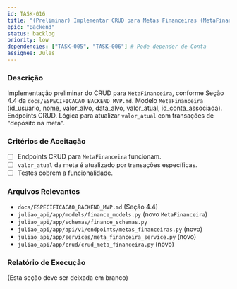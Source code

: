 ```yaml
---
id: TASK-016
title: "(Preliminar) Implementar CRUD para Metas Financeiras (MetaFinanceira)"
epic: "Backend"
status: backlog
priority: low
dependencies: ["TASK-005", "TASK-006"] # Pode depender de Conta
assignee: Jules
---
```


### Descrição

Implementação preliminar do CRUD para `MetaFinanceira`, conforme Seção 4.4 da `docs/ESPECIFICACAO_BACKEND_MVP.md`.
Modelo `MetaFinanceira` (id_usuario, nome, valor_alvo, data_alvo, valor_atual, id_conta_associada).
Endpoints CRUD.
Lógica para atualizar `valor_atual` com transações de "depósito na meta".

### Critérios de Aceitação

- [ ] Endpoints CRUD para `MetaFinanceira` funcionam.
- [ ] `valor_atual` da meta é atualizado por transações específicas.
- [ ] Testes cobrem a funcionalidade.

### Arquivos Relevantes

* `docs/ESPECIFICACAO_BACKEND_MVP.md` (Seção 4.4)
* `juliao_api/app/models/finance_models.py` (novo `MetaFinanceira`)
* `juliao_api/app/schemas/finance_schemas.py`
* `juliao_api/app/api/v1/endpoints/metas_financeiras.py` (novo)
* `juliao_api/app/services/meta_financeira_service.py` (novo)
* `juliao_api/app/crud/crud_meta_financeira.py` (novo)

### Relatório de Execução

(Esta seção deve ser deixada em branco)
